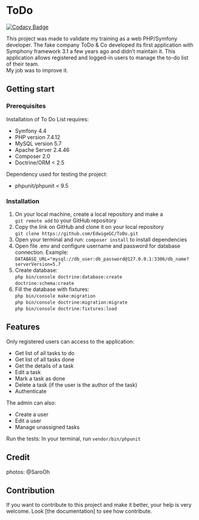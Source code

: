 # ToDo

[![Codacy Badge](https://app.codacy.com/project/badge/Grade/b43dad7922b04431a05dc0bc9a2d6f83)](https://www.codacy.com/gh/EdwigeGC/ToDo/dashboard?utm_source=github.com&amp;utm_medium=referral&amp;utm_content=EdwigeGC/ToDo&amp;utm_campaign=Badge_Grade)

This project was made to validate my training as a web PHP/Symfony developer.   The fake company ToDo & Co developed its first application with Symphony framework 3.1 a few years ago and didn’t maintain it.
This application allows registered and logged-in users to manage the to-do list of their team.  
My job was to improve it.

## Getting start

### Prerequisites

Installation of To Do List requires:

  * Symfony 4.4
  * PHP version 7.4.12
  * MySQL version 5.7
  * Apache Server 2.4.46
  * Composer 2.0
  * Doctrine/ORM < 2.5

Dependency used for testing the project:
 * phpunit/phpunit < 9.5 

### Installation

 1. On your local machine, create a local repository and make a  
   `git remote add` to your GitHub repository
 2. Copy the link on GitHub and clone it on your local repository   
   `git clone https://github.com/EdwigeGC/ToDo.git`
 3. Open your terminal and run:   `composer install` to install dependencies
 4. Open file .env and configure username and password for database connection. Example:   
   `DATABASE_URL="mysql://db_user:db_password@127.0.0.1:3306/db_name?serverVersion=5.7`
 5. Create database:  
   `php bin/console doctrine:database:create`  
   `doctrine:schema:create`
 6. Fill the database with fixtures:   
   `php bin/console make:migration`  
   `php bin/console doctrine:migration:migrate`  
   `php bin/console doctrine:fixtures:load`

## Features
Only registered users can access to the application:
  * Get list of all tasks to do
  * Get list of all tasks done
  * Get the details of a task
  * Edit a task
  * Mark a task as done
  * Delete a task (if the user is the author of the task)
  * Authenticate

The admin can also:
  * Create a user
  * Edit a user
  * Manage unassigned tasks

Run the tests:
In your terminal, run `vendor/bin/phpunit`

## Credit
photos: @SaroOh

## Contribution
If you want to contribute to this project and make it better, your help is very welcome. 
Look [the documentation] to see how contribute.
